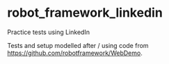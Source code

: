 # robot_framework_linkedin
Practice tests using LinkedIn

Tests and setup modelled after / using code from https://github.com/robotframework/WebDemo. 
